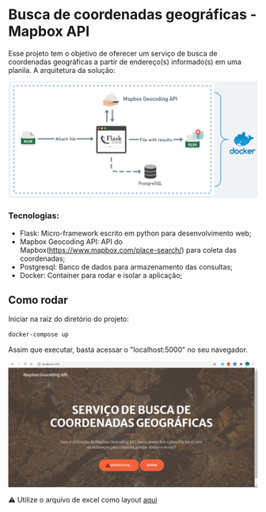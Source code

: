 # Busca de coordenadas geográficas - Mapbox API
 
Esse projeto tem o objetivo de oferecer um serviço de busca de coordenadas geográficas a partir de endereço(s) informado(s) em uma planila. A arquitetura da solução:

![Project_img](img/project_diagram.png)

### Tecnologias:

- Flask: Micro-framework escrito em python para desenvolvimento web;
- Mapbox Geocoding API: API do Mapbox(https://www.mapbox.com/place-search/) para coleta das coordenadas;
- Postgresql: Banco de dados para armazenamento das consultas;
- Docker: Container para rodar e isolar a aplicação;

## Como rodar

Iniciar na raiz do diretório do projeto:

```bash
docker-compose up
```
Assim que executar, basta acessar o "localhost:5000" no seu navegador.

![print_web](img/print_web.png)

⚠️ Utilize o arquivo de excel como layout [aqui](file/)




